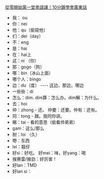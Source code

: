 [從零開始第一堂粵語課！10分鐘學會廣東話](https://youtu.be/KI5bKz68_Hk)
- 我： ou
- 你：nei
- 他：qu（偷窥他）
- 们：dei（day）
- 不：eng
- 是：hai
- 在：hai上
- 这：ni （你）
- 那：gogo（狗）
- 哪：bin（冰山上面）
- 哪个人：bingo
- 边：du（度） ---- 这边，那边，哪边
- 一些些：di 
- 怎么：dim.  dim算：怎么办。dim解：为什么。
- 去：hoi
- 仲：zhong - 还。   仲要：还要。仲有：还有。
- 同：tong - 跟。我同你讲。
- 睇：tai - 看的意思（偷看帅弟弟）
- gam：这么/那么
- 耐：loi （久）
- 嘢：东西
- lei：靓仔
- 好si：好吃。   好mei：味，好yang：喝
- 猴赛雷/猴劲：好厉害！
- 好lan：TMD
- 好lan si：